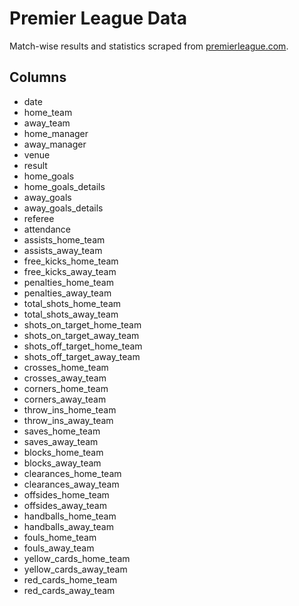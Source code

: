 # Premier League Data

Match-wise results and statistics scraped from [premierleague.com](http://www.premierleague.com/en-gb/matchday/results.html).

## Columns

- date
- home_team
- away_team
- home_manager
- away_manager
- venue
- result
- home_goals
- home_goals_details
- away_goals
- away_goals_details
- referee
- attendance
- assists_home_team
- assists_away_team
- free_kicks_home_team
- free_kicks_away_team
- penalties_home_team
- penalties_away_team
- total_shots_home_team
- total_shots_away_team
- shots_on_target_home_team
- shots_on_target_away_team
- shots_off_target_home_team
- shots_off_target_away_team
- crosses_home_team
- crosses_away_team
- corners_home_team
- corners_away_team
- throw_ins_home_team
- throw_ins_away_team
- saves_home_team
- saves_away_team
- blocks_home_team
- blocks_away_team
- clearances_home_team
- clearances_away_team
- offsides_home_team
- offsides_away_team
- handballs_home_team
- handballs_away_team
- fouls_home_team
- fouls_away_team
- yellow_cards_home_team
- yellow_cards_away_team
- red_cards_home_team
- red_cards_away_team
